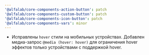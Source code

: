 ```yaml
---
'@alfalab/core-components-action-button': patch
'@alfalab/core-components-custom-button': patch
'@alfalab/core-components-icon-button': patch
'@alfalab/core-components-vars': minor
---
```


- Исправлены `hover` стили на мобильных устройствах. Добавлен медиа-запрос `@media (hover: hover)` для ограничения hover эффектов только устройствами с поддержкой hover.

